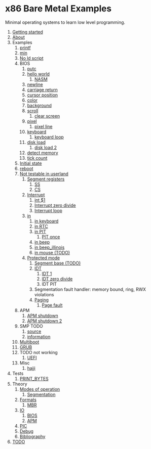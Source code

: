 # x86 Bare Metal Examples

Minimal operating systems to learn low level programming.

1.  [Getting started](getting-started.md)
1.  [About](about.md)
1.  Examples
    1.  [printf](printf/)
    1.  [min](min.S)
    1.  [No ld script](no-ld-script/)
    1.  BIOS
        1.  [putc](bios_putc.S)
        1.  [hello world](bios_hello_world.S)
            1.  [NASM](nasm/)
        1.  [newline](bios_newline.S)
        1.  [carriage return](bios_carriage_return.S)
        1.  [cursor position](bios_cursor_position.S)
        1.  [color](bios_color.S)
        1.  [background](bios_background.S)
        1.  [scroll](bios_scroll.S)
            1.  [clear screen](bios_clear_screen.S)
        1.  [pixel](bios_pixel.S)
            1.  [pixel line](bios_pixel_line.S)
        1.  [keyboard](bios_keyboard.S)
            1.  [keyboard loop](bios_keyboard_loop.S)
        1.  [disk load](bios_disk_load.S)
            1.  [disk load 2](bios_disk_load2.S)
        1.  [detect memory](bios_detect_memory.S)
        1.  [tick count](bios_tick_count.S)
    1.  [Initial state](initial_state.S)
    1.  [reboot](reboot.S)
    1.  [Not testable in userland](not-testable-in-userland.md)
        1.  [Segment registers](segment_registers.S)
            1.  [SS](ss.S)
            1.  [CS](cs.S)
        1.  [Interrupt](interrupt.S)
            1.  [int $1](interrupt1.S)
            1.  [Interrupt zero divide](interrupt_zero_divide.S)
            1.  [Interrupt loop](interrupt_loop.S)
        1.  [in](in.md)
            1.  [in keyboard](in_keyboard.S)
            1.  [in RTC](in_rtc.S)
            1.  [in PIT](in_pit.S)
                1.  [PIT once](pit_once.S)
            1.  [in beep](in_beep.S)
            1.  [in beep_illinois](in_beep_illinois.S)
            1.  [in mouse (TODO)](in_mouse.S)
        1.  [Protected mode](protected_mode.S)
            1.  [Segment base (TODO)](segment_base.S)
            1.  [IDT](idt.S)
                1.  [IDT 1](idt1.S)
                1.  [IDT zero divide](idt_zero_divide.S)
                1.  IDT PIT
            1.  Segmentation fault handler: memory bound, ring, RWX violations
            1.  [Paging](paging.S)
                1. [Page fault](page-fault.S)
    1.  APM
        1.  [APM shutdown](apm_shutdown.S)
        1.  [APM shutdown 2](apm_shutdown2.S)
    1.  SMP TODO
        1.  [source](smp.S)
        1.  [information](smp.md)
    1.  [Multiboot](multiboot/)
    1.  [GRUB](grub/)
    1.  TODO not working
        1.  [UEFI](uefi/)
    1.  Misc
        1.  [hajji](hajji/)
1.  Tests
    1. [PRINT_BYTES](test_print_bytes.S)
1.  Theory
    1.  [Modes of operation](modes-of-operation.md)
        1.  [Segmentation](segmentation.md)
    1.  [Formats](formats.md)
        1.  [MBR](mbr.md)
    1.  [IO](io.md)
        1.  [BIOS](bios.md)
        1.  [APM](apm.md)
    1.  [PIC](pic.md)
    1.  [Debug](debug.md)
    1.  [Bibliography](bibliography.md)
1.  [TODO](TODO.md)
